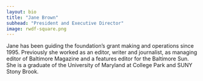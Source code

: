 ```yaml
---
layout: bio
title: "Jane Brown"
subhead: "President and Executive Director"
image: rwdf-square.png
---
```


Jane has been guiding the foundation’s grant making and operations since 1995.  Previously she worked as an editor, writer and journalist, as managing editor of Baltimore Magazine and a features editor for the Baltimore Sun. She is a graduate of the University of Maryland at College Park and SUNY Stony Brook.

